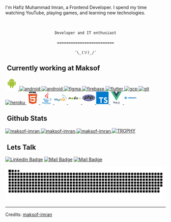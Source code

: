 <!-- <div align="center">
  // <img src="https://raw.githubusercontent.com/gist/maksof-imran/99b1635ffc5c8e325bdcdd93115f09f9/raw/22c367b789fc8fabb9608e44133eddb3c3c432ce/github-header-image.svg" alt="Card header"/>
</div> 

<p align="center">
  // [![](https://visitcount.itsvg.in/api?id=maksof-imran&icon=3&color=6)](https://github.com/maksof-imran)
  &nbsp;
  <a href="https://github.com/maksof-imran?tab=followers">
    <img src="https://img.shields.io/github/followers/maksof-imran?style=social" alt="Followers" />
  </a>
</p> -->

<div>

I'm Hafiz Muhammad Imran, a Frontend Developer. I spend my time watching YouTube, playing games, and learning new technologies.

<br>

</div>

<div align="center">

`Developer and IT enthusiast`
<br>

`=========================`
<br>

`¯\_(ツ)_/¯`

</div>

<div>

## &nbsp;Currently working at Maksof

</div>

<div>

<p  align="left">

<a  href="https://developer.android.com"  target="_blank"  rel="noreferrer">

<img  src="https://raw.githubusercontent.com/devicons/devicon/master/icons/android/android-original-wordmark.svg"  alt="android"  width="40"  height="40"/>

</a>

<a  href="https://svelte.dev/"  target="_blank"  rel="noreferrer">

<img  src="https://nextjs.org/favicon.ico"  alt="android"    height="30"/>

</a>
  
<a  href="https://nextjs.org/"  target="_blank"  rel="noreferrer">

<img  src="https://svelte.dev/_app/immutable/assets/svelte-logo.5c5d7d20.svg"  alt="android"  width="50"  height="50"/>
</a>

<a  href="https://www.figma.com/"  target="_blank"  rel="noreferrer">

<img  src="https://www.vectorlogo.zone/logos/figma/figma-icon.svg"  alt="figma"  width="40"  height="40"/>

</a>

<a  href="https://firebase.google.com/"  target="_blank"  rel="noreferrer">

<img  src="https://www.vectorlogo.zone/logos/firebase/firebase-icon.svg"  alt="firebase"  width="40"  height="40"/>

</a>

<a  href="https://flutter.dev"  target="_blank"  rel="noreferrer">

<img  src="https://www.vectorlogo.zone/logos/flutterio/flutterio-icon.svg"  alt="flutter"  width="40"  height="40"/>

</a>

<a  href="https://cloud.google.com"  target="_blank"  rel="noreferrer">

<img  src="https://www.vectorlogo.zone/logos/google_cloud/google_cloud-icon.svg"  alt="gcp"  width="40"  height="40"/>

</a>

<a  href="https://git-scm.com/"  target="_blank"  rel="noreferrer">

<img  src="https://www.vectorlogo.zone/logos/git-scm/git-scm-icon.svg"  alt="git"  width="40"  height="40"/>

</a>

<a  href="https://heroku.com"  target="_blank"  rel="noreferrer">

<img  src="https://www.vectorlogo.zone/logos/heroku/heroku-icon.svg"  alt="heroku"  width="40"  height="40"/>

</a>

<a  href="https://www.w3.org/html/"  target="_blank"  rel="noreferrer">

<img  src="https://raw.githubusercontent.com/devicons/devicon/master/icons/html5/html5-original-wordmark.svg"  alt="html5"  width="40"  height="40"/>

</a>

<a  href="https://www.java.com"  target="_blank"  rel="noreferrer">

<img  src="https://raw.githubusercontent.com/devicons/devicon/master/icons/java/java-original.svg"  alt="java"  width="40"  height="40"/>

</a>

<a  href="https://www.mysql.com/"  target="_blank"  rel="noreferrer">

<img  src="https://raw.githubusercontent.com/devicons/devicon/master/icons/mysql/mysql-original-wordmark.svg"  alt="mysql"  width="40"  height="40"/>

</a>

<a  href="https://nodejs.org"  target="_blank"  rel="noreferrer">

<img  src="https://raw.githubusercontent.com/devicons/devicon/master/icons/nodejs/nodejs-original-wordmark.svg"  alt="nodejs"  width="40"  height="40"/>

</a>

<a  href="https://www.php.net"  target="_blank"  rel="noreferrer">

<img  src="https://raw.githubusercontent.com/devicons/devicon/master/icons/php/php-original.svg"  alt="php"  width="40"  height="40"/>

</a>

<a  href="https://www.typescriptlang.org/"  target="_blank"  rel="noreferrer">

<img  src="https://raw.githubusercontent.com/devicons/devicon/master/icons/typescript/typescript-original.svg"  alt="typescript"  width="40"  height="40"/>

</a>

<a  href="https://vuejs.org/"  target="_blank"  rel="noreferrer">

<img  src="https://raw.githubusercontent.com/devicons/devicon/master/icons/vuejs/vuejs-original-wordmark.svg"  alt="vuejs"  width="40"  height="40"/>

</a>

<a  href="https://webpack.js.org"  target="_blank"  rel="noreferrer">

<img  src="https://raw.githubusercontent.com/devicons/devicon/d00d0969292a6569d45b06d3f350f463a0107b0d/icons/webpack/webpack-original-wordmark.svg"  alt="webpack"  width="40"  height="40"/>

</a>

</p>

</div>

<div>

## &nbsp;Github Stats

  <a href="https://github.com/maksof-imran">
   <img  align="center" height="200" width="500" src="https://github-readme-stats.vercel.app/api?username=maksof-imran&show_icons=true&locale=en&theme=aura"  alt="maksof-imran"  />
</a>
  <a href="https://github.com/maksof-imran">
    <img  align="center" height="200" width="400" src="https://github-readme-stats.vercel.app/api/top-langs?username=maksof-imran&show_icons=true&locale=en&layout=compact&theme=aura"  alt="maksof-imran"  />
      <a href="https://github.com/maksof-imran">
    <img  align="center" height="250" width="900" src="https://github-readme-streak-stats.herokuapp.com/?user=maksof-imran&theme=aura&hide_border=true&date_format=M%20j%5B%2C%20Y%5D&currStreakNum=DDDDDD"  alt="maksof-imran"  />
  </a>
  <a  href="https://github.com/ryo-ma/github-profile-trophy"><img  src="https://github-profile-trophy.vercel.app/?username=maksof-imran&theme=aura&row=1&column=7&margin-h=15&margin-w=5&no-bg=true" alt="TROPHY"   alt="maksof-imran" /></a>
</div>

<div>

## &nbsp;Lets Talk

[![Linkedin Badge](https://img.shields.io/badge/-Muhammad%20imran-0e76a8?style=flat&labelColor=0e76a8&logo=linkedin&logoColor=white)](https://www.linkedin.com/in/hafiz-imran-49484316b/)
[![Mail Badge](https://img.shields.io/badge/-Muhammad%20imran-4267B2?style=flat&labelColor=4267B2&logo=facebook&logoColor=white)](https://www.facebook.com/profile.php?id=100007578138553)
[![Mail Badge](https://img.shields.io/badge/-Muhammad%20imran-c0392b?style=flat&labelColor=c0392b&logo=gmail&logoColor=white)](mailto:itz_imran@outlook.com)

</div>

<div>
  <img src="https://github.com/maksof-imran/maksof-imran/blob/main/contribution.svg" alt="snake"></center>
</div>

---

Credits: [maksof-imran](https://github.com/maksof-imran)
